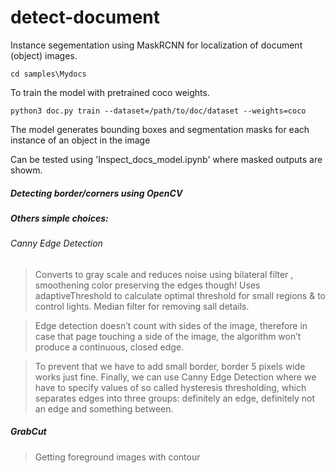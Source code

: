 # detect-document

Instance segementation using MaskRCNN for localization of document (object) images.

`cd samples\Mydocs` 

To train the model with pretrained coco weights.

`python3 doc.py train --dataset=/path/to/doc/dataset --weights=coco`

The model generates bounding boxes and segmentation masks for each instance of an object in the image

Can be tested using 'Inspect_docs_model.ipynb' where masked outputs are showm.

##### Detecting border/corners using OpenCV

##### Others simple choices:
###### Canny Edge Detection

> Converts to gray scale and reduces noise using bilateral filter , smoothening color preserving the edges though!
Uses adaptiveThreshold to calculate optimal threshold for small regions & to control lights.
Median filter for removing sall details.


> Edge detection doesn’t count with sides of the image, therefore in case that page touching a side of the image, the algorithm won’t produce a continuous, closed edge. 

 
> To prevent that we have to add small border, border 5 pixels wide works just fine. Finally, we can use Canny Edge Detection where we have to specify values of so called hysteresis thresholding, 
which separates edges into three groups: definitely an edge, definitely not an edge and something between.



##### GrabCut

> Getting foreground images with contour
